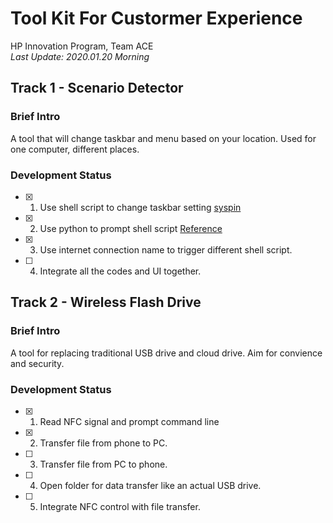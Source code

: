 # Tool Kit For Custormer Experience
 HP Innovation Program, Team ACE  
 *Last Update: 2020.01.20 Morning*
 
 ## Track 1 - Scenario Detector
 ### Brief Intro
 A tool that will change taskbar and menu based on your location. Used for one computer, different places.
 ### Development Status
 - [X] 1. Use shell script to change taskbar setting [syspin](http://www.technosys.net/products/utils/pintotaskbar)
 - [X] 2. Use python to prompt shell script [Reference](https://stackoverflow.com/questions/3777301/how-to-call-a-shell-script-from-python-code)
 - [X] 3. Use internet connection name to trigger different shell script.
 - [ ] 4. Integrate all the codes and UI together.
 
 ## Track 2 - Wireless Flash Drive
 ### Brief Intro
 A tool for replacing traditional USB drive and cloud drive. Aim for convience and security.
  ### Development Status
 - [X] 1. Read NFC signal and prompt command line
 - [X] 2. Transfer file from phone to PC.
 - [ ] 3. Transfer file from PC to phone.
 - [ ] 4. Open folder for data transfer like an actual USB drive.
 - [ ] 5. Integrate NFC control with file transfer.
